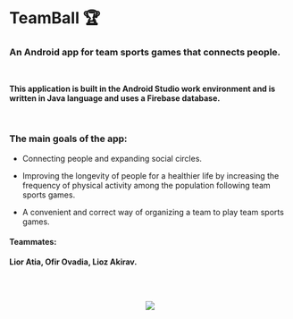<h1> TeamBall 🏆</h1>


<h3> An Android app for team sports games that connects people. </h3>
<br>

**This application is built in the Android Studio work environment and is written in Java language and uses a Firebase database.**

<br>

<h3> The main goals of the app: </h3>

* Connecting people and expanding social circles.

* Improving the longevity of people for a healthier life by increasing the frequency of physical activity among the population following team sports games.

* A convenient and correct way of organizing a team to play team sports games.

<h4> Teammates: </h4>

**Lior Atia, Ofir Ovadia, Lioz Akirav.**

<br><br>

<p align="center">
<img src="https://i.postimg.cc/SQtq0FLD/pp.jpg" />
</p>
